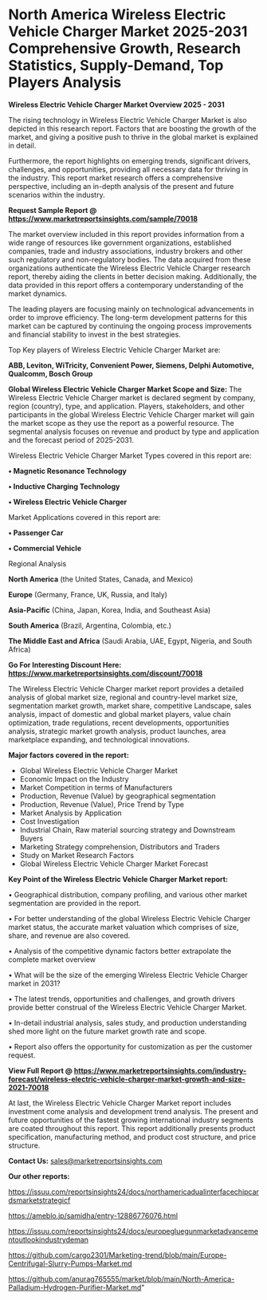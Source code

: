 # North America Wireless Electric Vehicle Charger Market 2025-2031 Comprehensive Growth, Research Statistics, Supply-Demand,  Top Players Analysis

<Strong> Wireless Electric Vehicle Charger Market Overview 2025 - 2031</strong>

The rising technology in Wireless Electric Vehicle Charger Market is also depicted in this research report. Factors that are boosting the growth of the market, and giving a positive push to thrive in the global market is explained in detail.

Furthermore, the report highlights on emerging trends, significant drivers, challenges, and opportunities, providing all necessary data for thriving in the industry. This report market research offers a comprehensive perspective, including an in-depth analysis of the present and future scenarios within the industry.

<strong>Request Sample Report @ <a href=https://www.marketreportsinsights.com/sample/70018>https://www.marketreportsinsights.com/sample/70018</a></strong>

The market overview included in this report provides information from a wide range of resources like government organizations, established companies, trade and industry associations, industry brokers and other such regulatory and non-regulatory bodies. The data acquired from these organizations authenticate the Wireless Electric Vehicle Charger research report, thereby aiding the clients in better decision making. Additionally, the data provided in this report offers a contemporary understanding of the market dynamics.

The leading players are focusing mainly on technological advancements in order to improve efficiency. The long-term development patterns for this market can be captured by continuing the ongoing process improvements and financial stability to invest in the best strategies.

Top Key players of Wireless Electric Vehicle Charger Market are:

<strong>ABB, Leviton, WiTricity, Convenient Power, Siemens, Delphi Automotive, Qualcomm, Bosch Group</strong>

<strong><b>Global Wireless Electric Vehicle Charger Market Scope and Size:</b></strong>
The Wireless Electric Vehicle Charger market is declared segment by company, region (country), type, and application. Players, stakeholders, and other participants in the global Wireless Electric Vehicle Charger market will gain the market scope as they use the report as a powerful resource. The segmental analysis focuses on revenue and product by type and application and the forecast period of 2025-2031.

Wireless Electric Vehicle Charger Market Types covered in this report are:

<strong>• Magnetic Resonance Technology

• Inductive Charging Technology

• Wireless Electric Vehicle Charger</strong>

Market Applications covered in this report are:

<strong>• Passenger Car

• Commercial Vehicle</strong> 

Regional Analysis

<strong>North America</strong> (the United States, Canada, and Mexico)

<strong>Europe</strong> (Germany, France, UK, Russia, and Italy)

<strong>Asia-Pacific</strong> (China, Japan, Korea, India, and Southeast Asia)

<strong>South America</strong> (Brazil, Argentina, Colombia, etc.)

<strong>The Middle East and Africa</strong> (Saudi Arabia, UAE, Egypt, Nigeria, and South Africa)

<strong>Go For Interesting Discount Here: <a href=https://www.marketreportsinsights.com/discount/70018>https://www.marketreportsinsights.com/discount/70018</a></strong>

The Wireless Electric Vehicle Charger market report provides a detailed analysis of global market size, regional and country-level market size, segmentation market growth, market share, competitive Landscape, sales analysis, impact of domestic and global market players, value chain optimization, trade regulations, recent developments, opportunities analysis, strategic market growth analysis, product launches, area marketplace expanding, and technological innovations.

<strong><b>Major factors covered in the report:</b></strong>
<ul>
  <li>Global Wireless Electric Vehicle Charger Market </li>
  <li>Economic Impact on the Industry</li>
  <li>Market Competition in terms of Manufacturers</li>
  <li>Production, Revenue (Value) by geographical segmentation</li>
  <li>Production, Revenue (Value), Price Trend by Type</li>
  <li>Market Analysis by Application</li>
  <li>Cost Investigation</li>
  <li>Industrial Chain, Raw material sourcing strategy and Downstream Buyers</li>
  <li>Marketing Strategy comprehension, Distributors and Traders</li>
  <li>Study on Market Research Factors</li>
  <li>Global Wireless Electric Vehicle Charger Market Forecast</li>
</ul>

<strong><b>Key Point of the Wireless Electric Vehicle Charger Market report:</b></strong>

• Geographical distribution, company profiling, and various other market segmentation are provided in the report.

• For better understanding of the global Wireless Electric Vehicle Charger market status, the accurate market valuation which comprises of size, share, and revenue are also covered.

• Analysis of the competitive dynamic factors better extrapolate the complete market overview

• What will be the size of the emerging Wireless Electric Vehicle Charger market in 2031?

• The latest trends, opportunities and challenges, and growth drivers provide better construal of the Wireless Electric Vehicle Charger Market.

• In-detail industrial analysis, sales study, and production understanding shed more light on the future market growth rate and scope.

• Report also offers the opportunity for customization as per the customer request.

<strong><b>View Full Report @ <a href=https://www.marketreportsinsights.com/industry-forecast/wireless-electric-vehicle-charger-market-growth-and-size-2021-70018>https://www.marketreportsinsights.com/industry-forecast/wireless-electric-vehicle-charger-market-growth-and-size-2021-70018</a></b></strong>


At last, the Wireless Electric Vehicle Charger Market report includes investment come analysis and development trend analysis. The present and future opportunities of the fastest growing international industry segments are coated throughout this report. This report additionally presents product specification, manufacturing method, and product cost structure, and price structure.

<strong>Contact Us:</strong>
sales@marketreportsinsights.com

<strong>Our other reports:</strong>

<a href=https://issuu.com/reportsinsights24/docs/northamericadualinterfacechipcardsmarketstrategicf>https://issuu.com/reportsinsights24/docs/northamericadualinterfacechipcardsmarketstrategicf</a>

<a href=https://ameblo.jp/samidha/entry-12886776076.html>https://ameblo.jp/samidha/entry-12886776076.html</a>

<a href=https://issuu.com/reportsinsights24/docs/europegluegunmarketadvancementoutlookindustrydeman>https://issuu.com/reportsinsights24/docs/europegluegunmarketadvancementoutlookindustrydeman</a>

<a href=https://github.com/cargo2301/Marketing-trend/blob/main/Europe-Centrifugal-Slurry-Pumps-Market.md>https://github.com/cargo2301/Marketing-trend/blob/main/Europe-Centrifugal-Slurry-Pumps-Market.md</a>

<a href=https://github.com/anurag765555/market/blob/main/North-America-Palladium-Hydrogen-Purifier-Market.md>https://github.com/anurag765555/market/blob/main/North-America-Palladium-Hydrogen-Purifier-Market.md</a>"
